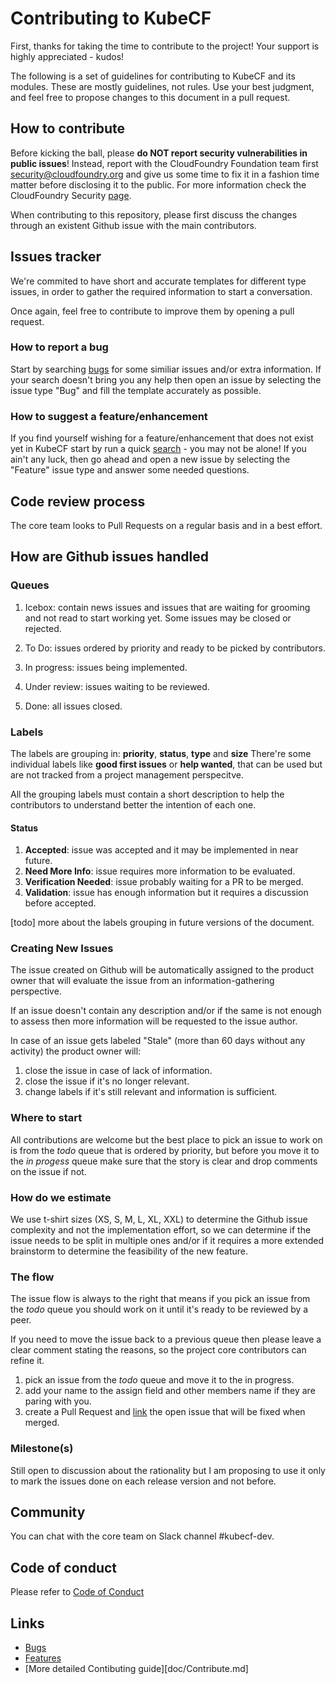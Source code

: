 # Contributing to KubeCF

First, thanks for taking the time to contribute to the project! Your support is highly appreciated - kudos!

The following is a set of guidelines for contributing to KubeCF and its modules. These are mostly guidelines, not rules.
Use your best judgment, and feel free to propose changes to this document in a pull request.

## How to contribute

Before kicking the ball, please **do NOT report security vulnerabilities in public issues**! Instead, report with the
CloudFoundry Foundation team first <security@cloudfoundry.org> and give us some time to fix it in a fashion time matter before disclosing it to the public.
For more information check the CloudFoundry Security [page](https://www.cloudfoundry.org/security/).

When contributing to this repository, please first discuss the changes through an existent Github issue with the main contributors.

## Issues tracker

We're commited to have short and accurate templates for different type issues, in order to gather the required
information to start a conversation.

Once again, feel free to contribute to improve them by opening a pull request.

### How to report a bug

Start by searching [bugs][1] for some similiar issues and/or extra information. If your search doesn't bring you any
help then open an issue by selecting the issue type "Bug" and fill the template accurately as possible.

### How to suggest a feature/enhancement

If you find yourself wishing for a feature/enhancement that does not exist yet in KubeCF start by run a
quick [search][2] - you may not be alone! If you ain't any luck, then go ahead and open a new issue by selecting the
"Feature" issue type and answer some needed questions.

## Code review process

The core team looks to Pull Requests on a regular basis and in a best effort.

## How are Github issues handled

### Queues

1. Icebox: contain news issues and issues that are waiting for grooming and not read to start working yet. Some issues
may be closed or rejected.

2. To Do: issues ordered by priority and ready to be picked by contributors.

3. In progress: issues being implemented.

4. Under review: issues waiting to be reviewed.

5. Done: all issues closed.

### Labels

The labels are grouping in: **priority**, **status**, **type** and **size** There're some individual labels like
**good first issues** or **help wanted**, that can be used but are not tracked from a project management perspecitve.

All the grouping labels must contain a short description to help the contributors to understand better the intention of
each one.

#### Status

1. **Accepted**: issue was accepted and it may be implemented in near future.
2. **Need More Info**: issue requires more information to be evaluated.
3. **Verification Needed**: issue probably waiting for a PR to be merged.
4. **Validation**: issue has enough information but it requires a discussion before accepted.

[todo] more about the labels grouping in future versions of the document.

### Creating New Issues

The issue created on Github will be automatically assigned to the product owner that will evaluate the issue from an
information-gathering perspective.

If an issue doesn't contain any description and/or if the same is not enough to assess then more information will be
requested to the issue author.

In case of an issue gets labeled "Stale" (more than 60 days without any activity) the product owner will:

1. close the issue in case of lack of information.
2. close the issue if it's no longer relevant.
3. change labels if it's still relevant and information is sufficient.

### Where to start

All contributions are welcome but the best place to pick an issue to work on is from the _todo_ queue that is ordered by
priority, but before you move it to the _in progess_ queue make sure that the story is clear and drop comments on the
issue if not.

### How do we estimate

We use t-shirt sizes (XS, S, M, L, XL, XXL)  to determine the Github issue complexity and not the implementation effort, so we can determine if the issue needs to be split in multiple ones and/or if it requires a more extended brainstorm to determine the feasibility of the new feature.

### The flow

The issue flow is always to the right that means if you pick an issue from the _todo_ queue you should work on it until
it's ready to be reviewed by a peer.

If you need to move the issue back to a previous queue then please leave a clear comment stating the reasons, so the
project core contributors can refine it.

1. pick an issue from the _todo_ queue and move it to the in progress.
2. add your name to the assign field and other members name if they are paring with you.
3. create a Pull Request and
[link](https://help.github.com/en/github/managing-your-work-on-github/linking-a-pull-request-to-an-issue) the open issue
that will be fixed when merged.

### Milestone(s)

Still open to discussion about the rationality but I am proposing to use it only to mark the issues done on each release
version and not before.

## Community

You can chat with the core team on Slack channel #kubecf-dev.

## Code of conduct

Please refer to [Code of Conduct](code-of-conduct.md)

## Links

- [Bugs][1]
- [Features][2]
- [More detailed Contibuting guide][doc/Contribute.md]

[1]: https://github.com/issues?utf8=%E2%9C%93&q=repo%3ASUSE%2Fkubecf+is%3Aopen+is%3Aissue+label%3A%22bug+%F0%9F%90%9B%22

[2]: https://github.com/issues?utf8=%E2%9C%93&q=repo%3ASUSE%2Fkubecf+is%3Aissue+label%3A%22enhancement+%E2%9C%A8%22
